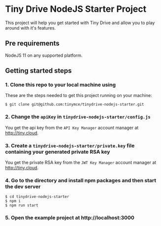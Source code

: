 # Tiny Drive NodeJS Starter Project

This project will help you get started with Tiny Drive and allow you to play around with it's features.

## Pre requirements

NodeJS 11 on any supported platform.

## Getting started steps

### 1. Clone this repo to your local machine using

These are the steps needed to get this project running on your machine:

```
$ git clone git@github.com:tinymce/tinydrive-nodejs-starter.git
```

### 2. Change the `apiKey` in `tinydrive-nodejs-starter/config.js`

You get the api key from the `API Key Manager` account manager at http://tiny.cloud.

### 3. Create a `tinydrive-nodejs-starter/private.key` file containing your generated private RSA key

You get the private RSA key from the `JWT Key Manager` account manager at http://tiny.cloud.

### 4. Go to the directory and install npm packages and then start the dev server

```
$ cd tinydrive-nodejs-starter
$ npm i
$ npm run start
```

### 5. Open the example project at http://localhost:3000
